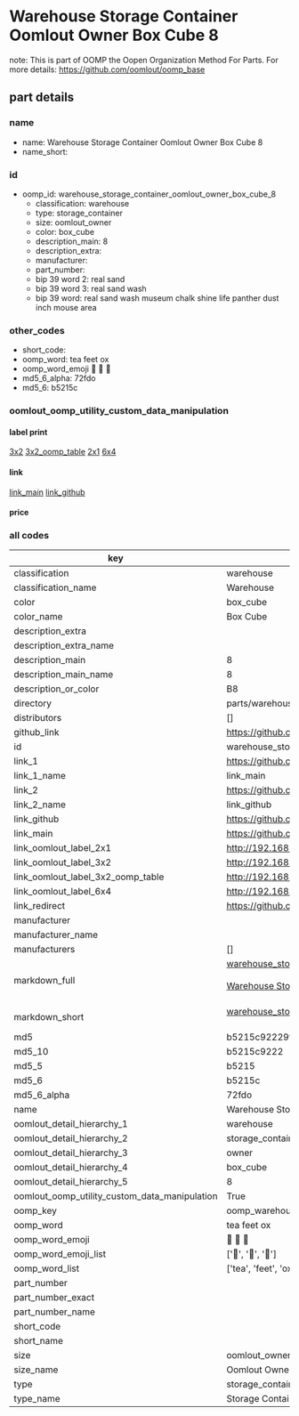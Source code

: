 # Warehouse Storage Container Oomlout Owner Box Cube 8  

note: This is part of OOMP the Oopen Organization Method For Parts. For more details: https://github.com/oomlout/oomp_base

##  part details
  







### name
* name: Warehouse Storage Container Oomlout Owner Box Cube 8
* name_short: 
### id
* oomp_id: warehouse_storage_container_oomlout_owner_box_cube_8
  * classification: warehouse
  * type: storage_container
  * size: oomlout_owner
  * color: box_cube
  * description_main: 8
  * description_extra: 
  * manufacturer: 
  * part_number: 
  * bip 39 word 2: real sand
  * bip 39 word 3: real sand wash
  * bip 39 word: real sand wash museum chalk shine life panther dust inch mouse area

### other_codes
* short_code: 
* oomp_word: tea feet ox
* oomp_word_emoji :tea: :feet: :ox:
* md5_6_alpha: 72fdo
* md5_6: b5215c






### oomlout_oomp_utility_custom_data_manipulation
#### label print
[3x2](http://192.168.1.245:1112/?label=oomp%2072fdo)
[3x2_oomp_table](http://192.168.1.108:1112/?label=oomp%2072fdo)
[2x1](http://192.168.1.242:1112/?label=oomp%2072fdo)
[6x4](http://192.168.1.55:1112/?label=oomp%2072fdo)    

#### link

[link_main](https://github.com/oomlout/oomlout_oomp_version_1_messy/tree/main/parts/warehouse_storage_container_oomlout_owner_box_cube_8) [link_github](https://github.com/oomlout/oomlout_oomp_version_1_messy/tree/main/parts/warehouse_storage_container_oomlout_owner_box_cube_8)                             

#### price







### all codes 
| key | value |  
| --- | --- |  
| classification | warehouse |  
| classification_name | Warehouse |  
| color | box_cube |  
| color_name | Box Cube |  
| description_extra |  |  
| description_extra_name |  |  
| description_main | 8 |  
| description_main_name | 8 |  
| description_or_color | B8 |  
| directory | parts/warehouse_storage_container_oomlout_owner_box_cube_8 |  
| distributors | [] |  
| github_link | https://github.com/oomlout/oomlout_oomp_part_src/tree/main/parts/warehouse_storage_container_oomlout_owner_box_cube_8 |  
| id | warehouse_storage_container_oomlout_owner_box_cube_8 |  
| link_1 | https://github.com/oomlout/oomlout_oomp_version_1_messy/tree/main/parts/warehouse_storage_container_oomlout_owner_box_cube_8 |  
| link_1_name | link_main |  
| link_2 | https://github.com/oomlout/oomlout_oomp_version_1_messy/tree/main/parts/warehouse_storage_container_oomlout_owner_box_cube_8 |  
| link_2_name | link_github |  
| link_github | https://github.com/oomlout/oomlout_oomp_version_1_messy/tree/main/parts/warehouse_storage_container_oomlout_owner_box_cube_8 |  
| link_main | https://github.com/oomlout/oomlout_oomp_version_1_messy/tree/main/parts/warehouse_storage_container_oomlout_owner_box_cube_8 |  
| link_oomlout_label_2x1 | http://192.168.1.242:1112/?label=oomp%2072fdo |  
| link_oomlout_label_3x2 | http://192.168.1.245:1112/?label=oomp%2072fdo |  
| link_oomlout_label_3x2_oomp_table | http://192.168.1.108:1112/?label=oomp%2072fdo |  
| link_oomlout_label_6x4 | http://192.168.1.55:1112/?label=oomp%2072fdo |  
| link_redirect | https://github.com/oomlout/oomlout_oomp_version_1_messy/tree/main/parts/warehouse_storage_container_oomlout_owner_box_cube_8 |  
| manufacturer |  |  
| manufacturer_name |  |  
| manufacturers | [] |  
| markdown_full | [warehouse_storage_container_oomlout_owner_box_cube_8](none)<br>[](none)<br>[Warehouse Storage Container Oomlout Owner Box Cube 8](none)<br><br> |  
| markdown_short | [warehouse_storage_container_oomlout_owner_box_cube_8](none)<br><br> |  
| md5 | b5215c92229fd02b1792f91beeefcd97 |  
| md5_10 | b5215c9222 |  
| md5_5 | b5215 |  
| md5_6 | b5215c |  
| md5_6_alpha | 72fdo |  
| name | Warehouse Storage Container Oomlout Owner Box Cube 8 |  
| oomlout_detail_hierarchy_1 | warehouse |  
| oomlout_detail_hierarchy_2 | storage_container |  
| oomlout_detail_hierarchy_3 | owner |  
| oomlout_detail_hierarchy_4 | box_cube |  
| oomlout_detail_hierarchy_5 | 8 |  
| oomlout_oomp_utility_custom_data_manipulation | True |  
| oomp_key | oomp_warehouse_storage_container_oomlout_owner_box_cube_8 |  
| oomp_word | tea feet ox |  
| oomp_word_emoji | :tea: :feet: :ox: |  
| oomp_word_emoji_list | [':tea:', ':feet:', ':ox:'] |  
| oomp_word_list | ['tea', 'feet', 'ox'] |  
| part_number |  |  
| part_number_exact |  |  
| part_number_name |  |  
| short_code |  |  
| short_name |  |  
| size | oomlout_owner |  
| size_name | Oomlout Owner |  
| type | storage_container |  
| type_name | Storage Container |  
